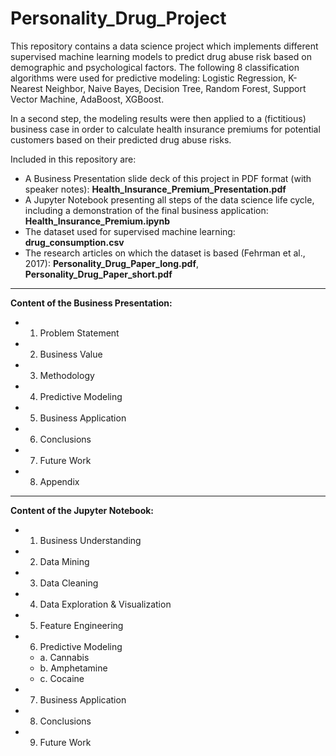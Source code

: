 # Personality_Drug_Project

This repository contains a data science project which implements different supervised machine learning models to predict drug abuse risk based on demographic and psychological factors. The following 8 classification algorithms were used for predictive modeling: Logistic Regression, K-Nearest Neighbor, Naive Bayes, Decision Tree, Random Forest, Support Vector Machine, AdaBoost, XGBoost. 


In a second step, the modeling results were then applied to a (fictitious) business case in order to calculate health insurance premiums for potential customers based on their predicted drug abuse risks. 




Included in this repository are:
- A Business Presentation slide deck of this project in PDF format (with speaker notes): **Health_Insurance_Premium_Presentation.pdf**
- A Jupyter Notebook presenting all steps of the data science life cycle, including a demonstration of the final business application: **Health_Insurance_Premium.ipynb**
- The dataset used for supervised machine learning: **drug_consumption.csv**
- The research articles on which the dataset is based (Fehrman et al., 2017): **Personality_Drug_Paper_long.pdf**, **Personality_Drug_Paper_short.pdf**


---

**Content of the Business Presentation:**
- 1. Problem Statement
- 2. Business Value
- 3. Methodology
- 4. Predictive Modeling
- 5. Business Application
- 6. Conclusions
- 7. Future Work
- 8. Appendix

---

**Content of the Jupyter Notebook:**
- 1. Business Understanding
- 2. Data Mining
- 3. Data Cleaning
- 4. Data Exploration & Visualization
- 5. Feature Engineering
- 6. Predictive Modeling
  - a. Cannabis
  - b. Amphetamine
  - c. Cocaine
- 7. Business Application
- 8. Conclusions
- 9. Future Work
